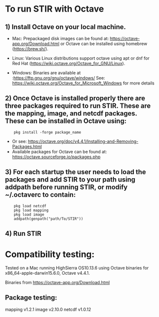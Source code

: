 # To run STIR with Octave

## 1) Install Octave on your local machine.  

 * Mac: Prepackaged disk images can be found at: https://octave-app.org/Download.html or Octave can be installed using homebrew (https://brew.sh/).

 * Linux: Various Linux distributions support octave using apt or dnf for Red Hat (https://wiki.octave.org/Octave_for_GNU/Linux). 

 * Windows: Binaries are available at :https://ftp.gnu.org/gnu/octave/windows/ See: https://wiki.octave.org/Octave_for_Microsoft_Windows for more details

## 2) Once Octave is installed properly there are three packages required to run STIR.  These are the mapping, image, and netcdf packages.  These can be installed in Octave using:

        pkg install -forge package_name

 * Or see: https://octave.org/doc/v4.4.1/Installing-and-Removing-Packages.html
 * Available packages for Octave can be found at: https://octave.sourceforge.io/packages.php

## 3) For each startup the user needs to load the packages and add STIR to your path using addpath before running STIR, or modify ~/.octaverc to contain:

        pkg load netcdf
        pkg load mapping
        pkg load image
        addpath(genpath("path/To/STIR"))

## 4) Run STIR


# Compatibility testing:

Tested on a Mac running HighSierra OS10.13.6 using Octave binaries for x86_64-apple-darwin15.6.0, Octave v4.4.1.

Binaries from https://octave-app.org/Download.html

## Package testing:

mapping v1.2.1
image v2.10.0
netcdf v1.0.12

